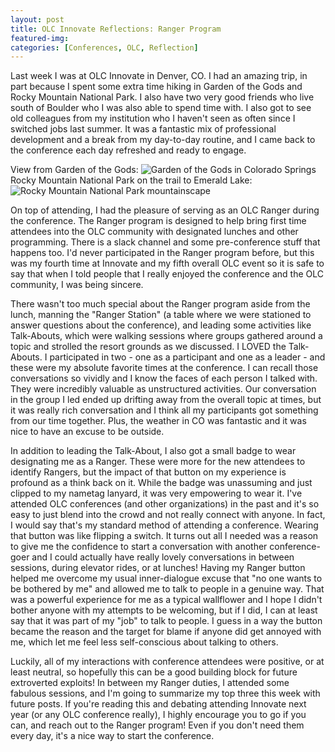 ```yaml
---
layout: post
title: OLC Innovate Reflections: Ranger Program
featured-img:
categories: [Conferences, OLC, Reflection]
---
```


Last week I was at OLC Innovate in Denver, CO. I had an amazing trip, in part because I spent some extra time hiking in Garden of the Gods and Rocky Mountain National Park. I also have two very good friends who live south of Boulder who I was also able to spend time with. I also got to see old colleagues from my institution who I haven't seen as often since I switched jobs last summer. It was a fantastic mix of professional development and a break from my day-to-day routine, and I came back to the conference each day refreshed and ready to engage. 

View from Garden of the Gods: ![Garden of the Gods in Colorado Springs](mysite/assets/gardenofgods.jpg)
Rocky Mountain National Park on the trail to Emerald Lake: ![Rocky Mountain National Park mountainscape](mysite/assets/rmnp.jpg)

On top of attending, I had the pleasure of serving as an OLC Ranger during the conference. The Ranger program is designed to help bring first time attendees into the OLC community with designated lunches and other programming. There is a slack channel and some pre-conference stuff that happens too. I'd never participated in the Ranger program before, but this was my fourth time at Innovate and my fifth overall OLC event so it is safe to say that when I told people that I really enjoyed the conference and the OLC community, I was being sincere. 

There wasn't too much special about the Ranger program aside from the lunch, manning the "Ranger Station" (a table where we were stationed to answer questions about the conference), and leading some activities like Talk-Abouts, which were walking sessions where groups gathered around a topic and strolled the resort grounds as we discussed. I LOVED the Talk-Abouts. I participated in two - one as a participant and one as a leader - and these were my absolute favorite times at the conference. I can recall those conversations so vividly and I know the faces of each person I talked with. They were incredibly valuable as unstructured activities. Our conversation in the group I led ended up drifting away from the overall topic at times, but it was really rich conversation and I think all my participants got something from our time together. Plus, the weather in CO was fantastic and it was nice to have an excuse to be outside. 

In addition to leading the Talk-About, I also got a small badge to wear designating me as a Ranger. These were more for the new attendees to identify Rangers, but the impact of that button on my experience is profound as a think back on it. While the badge was unassuming and just clipped to my nametag lanyard, it was very empowering to wear it. I've attended OLC conferences (and other organizations) in the past and it's so easy to just blend into the crowd and not really connect with anyone. In fact, I would say that's my standard method of attending a conference. Wearing that button was like flipping a switch. It turns out all I needed was a reason to give me the confidence to start a conversation with another conference-goer and I could actually have really lovely conversations in between sessions, during elevator rides, or at lunches! Having my Ranger button helped me overcome my usual inner-dialogue excuse that "no one wants to be bothered by me" and allowed me to talk to people in a genuine way. That was a powerful experience for me as a typical wallflower and I hope I didn't bother anyone with my attempts to be welcoming, but if I did, I can at least say that it was part of my "job" to talk to people. I guess in a way the button became the reason and the target for blame if anyone did get annoyed with me, which let me feel less self-conscious about talking to others. 

Luckily, all of my interactions with conference attendees were positive, or at least neutral, so hopefully this can be a good building block for future extroverted exploits! In between my Ranger duties, I attended some fabulous sessions, and I'm going to summarize my top three this week with future posts. If you're reading this and debating attending Innovate next year (or any OLC conference really), I highly encourage you to go if you can, and reach out to the Ranger program! Even if you don't need them every day, it's a nice way to start the conference. 
